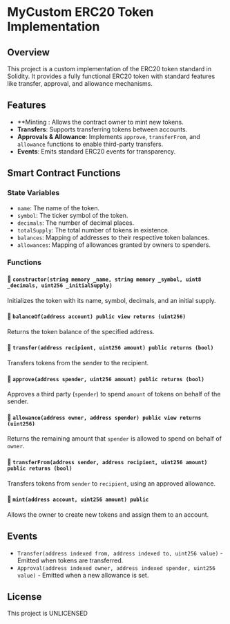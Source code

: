 # MyCustom ERC20 Token Implementation

## Overview
This project is a custom implementation of the ERC20 token standard in Solidity. It provides a fully functional ERC20 token with standard features like transfer, approval, and allowance mechanisms.

## Features
- **Minting : Allows the contract owner to mint new tokens.
- **Transfers**: Supports transferring tokens between accounts.
- **Approvals & Allowance**: Implements `approve`, `transferFrom`, and `allowance` functions to enable third-party transfers.
- **Events**: Emits standard ERC20 events for transparency.

## Smart Contract Functions

### **State Variables**
- `name`: The name of the token.
- `symbol`: The ticker symbol of the token.
- `decimals`: The number of decimal places.
- `totalSupply`: The total number of tokens in existence.
- `balances`: Mapping of addresses to their respective token balances.
- `allowances`: Mapping of allowances granted by owners to spenders.

### **Functions**
#### 🔹 `constructor(string memory _name, string memory _symbol, uint8 _decimals, uint256 _initialSupply)`
Initializes the token with its name, symbol, decimals, and an initial supply.

#### 🔹 `balanceOf(address account) public view returns (uint256)`
Returns the token balance of the specified address.

#### 🔹 `transfer(address recipient, uint256 amount) public returns (bool)`
Transfers tokens from the sender to the recipient.

#### 🔹 `approve(address spender, uint256 amount) public returns (bool)`
Approves a third party (`spender`) to spend `amount` of tokens on behalf of the sender.

#### 🔹 `allowance(address owner, address spender) public view returns (uint256)`
Returns the remaining amount that `spender` is allowed to spend on behalf of `owner`.

#### 🔹 `transferFrom(address sender, address recipient, uint256 amount) public returns (bool)`
Transfers tokens from `sender` to `recipient`, using an approved allowance.

#### 🔹 `mint(address account, uint256 amount) public` 
Allows the owner to create new tokens and assign them to an account.


## Events
- `Transfer(address indexed from, address indexed to, uint256 value)` - Emitted when tokens are transferred.
- `Approval(address indexed owner, address indexed spender, uint256 value)` - Emitted when a new allowance is set.



## License
This project is UNLICENSED

